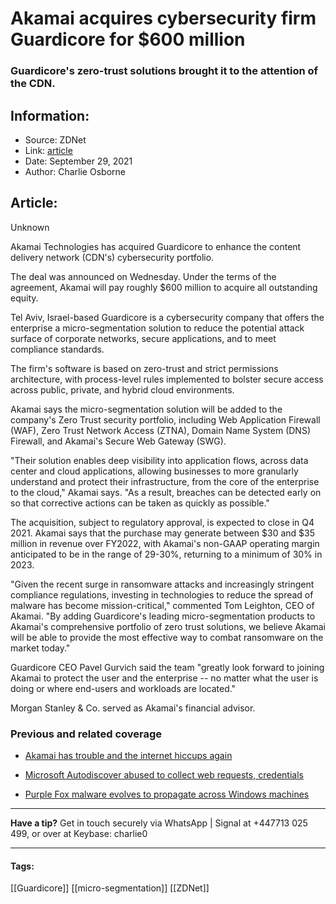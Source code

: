 # Akamai acquires cybersecurity firm Guardicore for $600 million
### Guardicore's zero-trust solutions brought it to the attention of the CDN.

## Information:
+ Source: ZDNet
+ Link: [article](https://www.zdnet.com/article/akamai-acquires-cybersecurity-firm-guardicore/)
+ Date: September 29, 2021
+ Author: Charlie Osborne


## Article:
Unknown

Akamai Technologies has acquired Guardicore to enhance the content delivery network (CDN's) cybersecurity portfolio. 


The deal was announced on Wednesday. Under the terms of the agreement, Akamai will pay roughly $600 million to acquire all outstanding equity.   

Tel Aviv, Israel-based Guardicore is a cybersecurity company that offers the enterprise a micro-segmentation solution to reduce the potential attack surface of corporate networks, secure applications, and to meet compliance standards. 

The firm's software is based on zero-trust and strict permissions architecture, with process-level rules implemented to bolster secure access across public, private, and hybrid cloud environments.  

Akamai says the micro-segmentation solution will be added to the company's Zero Trust security portfolio, including Web Application Firewall (WAF), Zero Trust Network Access (ZTNA), Domain Name System (DNS) Firewall, and Akamai's Secure Web Gateway (SWG).  

"Their solution enables deep visibility into application flows, across data center and cloud applications, allowing businesses to more granularly understand and protect their infrastructure, from the core of the enterprise to the cloud," Akamai says. "As a result, breaches can be detected early on so that corrective actions can be taken as quickly as possible." 

The acquisition, subject to regulatory approval, is expected to close in Q4 2021. Akamai says that the purchase may generate between $30 and $35 million in revenue over FY2022, with Akamai's non-GAAP operating margin anticipated to be in the range of 29-30%, returning to a minimum of 30% in 2023.   






"Given the recent surge in ransomware attacks and increasingly stringent compliance regulations, investing in technologies to reduce the spread of malware has become mission-critical," commented Tom Leighton, CEO of Akamai. "By adding Guardicore's leading micro-segmentation products to Akamai's comprehensive portfolio of zero trust solutions, we believe Akamai will be able to provide the most effective way to combat ransomware on the market today." 

Guardicore CEO Pavel Gurvich said the team "greatly look forward to joining Akamai to protect the user and the enterprise -- no matter what the user is doing or where end-users and workloads are located." 

Morgan Stanley & Co. served as Akamai's financial advisor.  

###  Previous and related coverage

* [Akamai has trouble and the internet hiccups again](https://www.zdnet.com/article/akamai-has-trouble-and-the-internet-hiccups-up-again/)  

* [Microsoft Autodiscover abused to collect web requests, credentials](https://www.zdnet.com/article/design-flaw-in-microsoft-autodiscover-abused-to-leak-windows-domain-credentials/)  

* [Purple Fox malware evolves to propagate across Windows machines](https://www.zdnet.com/article/purple-fox-malware-evolves-to-propagate-across-windows-machines/)  




---

**Have a tip?** Get in touch securely via WhatsApp | Signal at +447713 025 499, or over at Keybase: charlie0



---





#### Tags:
[[Guardicore]] [[micro-segmentation]] [[ZDNet]]
